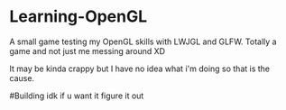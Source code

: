 # Learning-OpenGL
A small game testing my OpenGL skills with LWJGL and GLFW. Totally a game and not just me messing around XD

It may be kinda crappy but I have no idea what i'm doing so that is the cause.

#Building
idk if u want it figure it out 
